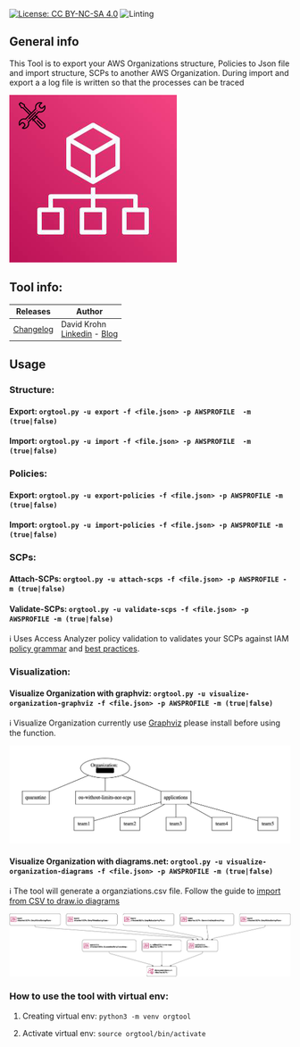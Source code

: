 [![License: CC BY-NC-SA 4.0](https://img.shields.io/badge/License-CC%20BY--NC--SA%204.0-lightgrey.svg)](http://creativecommons.org/licenses/by-nc-sa/4.0/)
![Linting](https://github.com/daknhh/aws-orgtool/workflows/Linting/badge.svg)
## General info
This Tool is to export your AWS Organizations structure, Policies to Json file and import structure, SCPs to another AWS Organization. During import and export a a log file is written so that the processes can be traced

![Example](static/orgtoolicon.jpeg)

## Tool info:
|Releases |Author  | 
--- | --- |
| [Changelog](CHANGELOG.md) | David Krohn </br> [Linkedin](https://www.linkedin.com/in/daknhh/) - [Blog](https://globaldatanet.com/blog/author/david-krohn)|


## Usage

### Structure:
#### Export: `orgtool.py -u export -f <file.json> -p AWSPROFILE  -m (true|false)`

#### Import: `orgtool.py -u import -f <file.json> -p AWSPROFILE  -m (true|false)`
### Policies:

#### Export: `orgtool.py -u export-policies -f <file.json> -p AWSPROFILE -m (true|false)`

#### Import: `orgtool.py -u import-policies -f <file.json> -p AWSPROFILE -m (true|false)`
### SCPs:

#### Attach-SCPs: `orgtool.py -u attach-scps -f <file.json> -p AWSPROFILE -m (true|false)`
#### Validate-SCPs: `orgtool.py -u validate-scps -f <file.json> -p AWSPROFILE -m (true|false)`
ℹ️ Uses Access Analyzer policy validation to validates your SCPs against IAM [policy grammar](https://docs.aws.amazon.com/IAM/latest/UserGuide/reference_policies_grammar.html) and [best practices](https://docs.aws.amazon.com/IAM/latest/UserGuide/best-practices.html).

### Visualization:
#### Visualize Organization with graphviz: `orgtool.py -u visualize-organization-graphviz -f <file.json> -p AWSPROFILE -m (true|false)`

ℹ️ Visualize Organization currently use [Graphviz](https://www.graphviz.org/download/) please install before using the function.

![Example Output](static/visualize-organization-example-graphviz.png)

#### Visualize Organization with diagrams.net: `orgtool.py -u visualize-organization-diagrams -f <file.json> -p AWSPROFILE -m (true|false)`

ℹ️  The tool will generate a organziations.csv file.
Follow the guide to [import from CSV to draw.io diagrams](https://drawio-app.com/import-from-csv-to-drawio/)

![Example Output](static/visualize-organization-example-diagrams.png)
### How to use the tool with virtual env:

1. Creating virtual env: 
`python3 -m venv orgtool`

2. Activate virtual env:
`source orgtool/bin/activate`